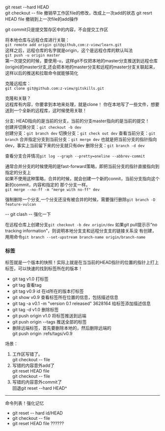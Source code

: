 git reset  --hard HEAD  
git checkout -- file   撤销早工作区file的修改，改成上一次add的状态
git resrt HEAD file   撤销到上一次file的add操作

git commit只是提交暂存区中的内容，不会提交工作区  
  
将本地仓库与远程仓库进行关联：  
`git remote add origin git@github,com:z-view/learn.git`  
这样之后，远程仓库的名字就是origin，这个是远程仓库的默认叫法  
`git push -u origin master`    
第一次提交的时候，要使用-u，这样git不仅把本地的master分支推送到远程仓库(origin)的master分支,还会把本地的master分支和远程的master分支关联起来，这样以后的推送和拉取命令就能够简化  
  
克隆远程库：  
`git clone git@github.com:z-view/gitskills.git`

克隆和关联？  
远程库有内容，你要拿到本地来处理，就是clone！
你在本地写了一些文件，想要送到一个全新的远程库，这时候使用关联！

分支:
HEAD指向的是当前的分支，当前的分支master指向的是当前的提交！  
创建并切换分支：`git checkout -b dev`  
创建分支：`git branch dev`
切换分支：`git check out dev`
查看当前分支：`git branch`
合并指定分支到当前分支：`git merge dev` 也就是把当前分支的指针指向dev，事实上当前留下来的分支就只有dev
删除分支：`git branch -d dev`


查看分支合并情况`git log --graph --pretty=oneline --abbrev-commit`

通常合并分支的时候使用的是fast-forward策略，即把当前分支的指针直接指向到指定的分支上  
如果不使用这种策略，合并的时候，就会创建一个新的connit，当前分支指向这个新的commit，内容和指定的 那个分支一样。  
`git merge --no-ff -m "merge with no-ff" dev`

强制删除一个分支,一个分支还没有被合并的时候，需要强行删除`git branch -D feature-vulcan`


-- git clash -- 强化一下


在远程仓库上创建分支`git checkout -b dev origin/dev`
如果git pull提⽰示“no tracking information”，则说明本地分⽀支和远程分⽀支的链接关系没
有创建，⽤用命令`git branch --set-upstream branch-name origin/branch-name`


### 标签
标签就是一个版本的快照！实际上就是在当当前的HEAD指针的位置的指针上打上标签，可以快速的找到标签所在的版本！  

- git tag v1.0          打标签
- git tag                 查看tag    
- git tag v0.9  id   在id所在的版本打标签
- git show v0.9    查看标签所在位置的信息，包括描述信息
- git tag -a v0.1 -m "version 0.1 released" 3628164  给标签添加描述信息
- git tag -d v1.0 删除标签
- git push origin v1.0  将标签推送到远端
- git push origin --tags 推送全部的标签
- 删除远端标签，首先要删除本地的，然后删除远端的  
git push origin :refs/tags/v0.9  





场景：  
1. 工作区写错了。  
git checkout -- file
2. 写错的内容意外add了  
git reset HEAD file  
git checkout -- file
3. 写错的内容意外commit了  
回退git reset --hard HEAD^ 



---

命令列表！强化记忆
- git reset -- hard  id/HEAD
- git checkout -- file
- git reset HEAD file    ??????